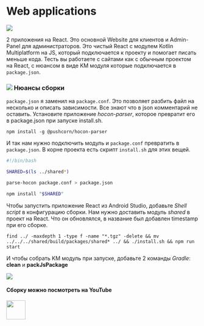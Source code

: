 Web applications
===

<p class="icons-main">
    <img src="/km-shop/images/ic_react.png">
</p>

2 приложения на React. 
Это основной Website для клиентов и Admin-Panel для администраторов.
Это чистый React с модулем Kotlin Multiplatform на JS, который подключается к проекту и помогает писать меньше кода.
Тесть вы работаете с сайтами как с обычным проектом на React, с нюансом в виде KM модуля которые подключается в `package.json`.

### <span class='icon-line'><img src="/km-shop/images/ic_react.png"></span> Нюансы сборки

`package.json` я заменил на `package.conf`. 
Это позволяет разбить файл на несколько и описать зависимости.
Все знают что в json комментарий не оставить.
Установите приложение *hocon-parser*, которое превратит его в package.json при запуске install.sh.

```shell title="Install hocon-parser"
npm install -g @pushcorn/hocon-parser
```

И так нам нужно подключить модуль и `package.conf` превратить в `package.json`.
В корне проекта есть скрипт `install.sh` для этих вещей.

```bash title="Install"
#!/bin/bash

SHARED=$(ls ../shared*)

parse-hocon package.conf > package.json

npm install "$SHARED"
```

Чтобы запустить приложение React из Android Studio, добавьте *Shell script* в конфигурацию сборки.
Нам нужно доставить модуль *shared* в проект на React.
Что он обновлялся, в название был добавлен timestamp при его сборке.

```shell title="Command for build"
find ../ -maxdepth 1 -type f -name "*.tgz" -delete && mv ../../../shared/build/packages/shared* ../ && ./install.sh && npm run start
```

И чтобы собрать KM модуль при запуске, добавьте 2 команды *Gradle*: **clean** и **packJsPackage**

<div class="PrettyImage">
    <img src="/km-shop/images/overview/Screenshot_2022-12-30_at_04.22.13.png">
</div>

#### Сборку можно посмотреть на YouTube

<a target="_blank" href="https://youtu.be/Nmne4W4ktH0?t=294">
    <img src="/km-shop/images/btn_youtube.gif" style="height: 50px;">
</a>